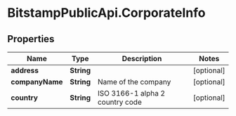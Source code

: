 # BitstampPublicApi.CorporateInfo

## Properties

Name | Type | Description | Notes
------------ | ------------- | ------------- | -------------
**address** | **String** |  | [optional] 
**companyName** | **String** | Name of the company | [optional] 
**country** | **String** | ISO 3166-1 alpha 2 country code | [optional] 



